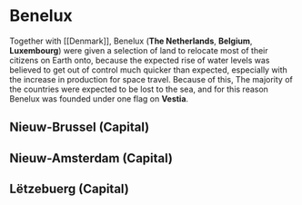 # Benelux
Together with [[Denmark]], Benelux (**The Netherlands**, **Belgium**, **Luxembourg**) were given a selection of land to relocate most of their citizens on Earth onto, because the expected rise of water levels was believed to get out of control much quicker than expected, especially with the increase in production for space travel. Because of this, The majority of the countries were expected to be lost to the sea, and for this reason Benelux was founded under one flag on **Vestia**.
## Nieuw-Brussel (Capital)

## Nieuw-Amsterdam (Capital)

## Lëtzebuerg (Capital)